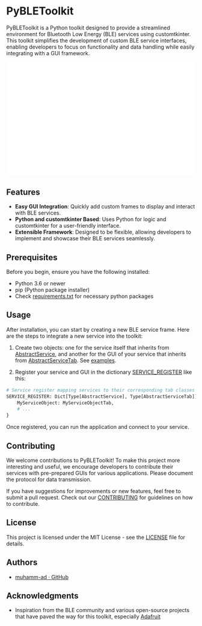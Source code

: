 # PyBLEToolkit

PyBLEToolkit is a Python toolkit designed to provide a streamlined environment for Bluetooth Low Energy (BLE) services using customtkinter. This toolkit simplifies the development of custom BLE service interfaces, enabling developers to focus on functionality and data handling while easily integrating with a GUI framework.

<img src="animated-images.svg" title="" alt="Animated Images" data-align="center">

## Features

- **Easy GUI Integration**: Quickly add custom frames to display and interact with BLE services.
- **Python and customtkinter Based**: Uses Python for logic and customtkinter for a user-friendly interface.
- **Extensible Framework**: Designed to be flexible, allowing developers to implement and showcase their BLE services seamlessly.

## Prerequisites

Before you begin, ensure you have the following installed:
- Python 3.6 or newer
- pip (Python package installer)
- Check [requirements.txt](requirements.txt) for necessary python packages

## Usage

After installation, you can start by creating a new BLE service frame. Here are the steps to integrate a new service into the toolkit:

1. Create two objects: one for the service itself that inherits from [AbstractService](src/abstract_service.py), and another for the GUI of your service that inherits from [AbstractServiceTab](src/abstract_service_tab.py). See [examples](docs/services).

2. Register your service and GUI in the dictionary [SERVICE_REGISTER](src/service_register.py) like this:

```python
# Service register mapping services to their corresponding tab classes
SERVICE_REGISTER: Dict[Type[AbstractService], Type[AbstractServiceTab]] = {
    MyServiceObject: MyServiceObjectTab,
    # ...
}
```

Once registered, you can run the application and connect to your service.

## Contributing

We welcome contributions to PyBLEToolkit! To make this project more interesting and useful, we encourage developers to contribute their services with pre-prepared GUIs for various applications. Please document the protocol for data transmission.

If you have suggestions for improvements or new features, feel free to submit a pull request. Check out our [CONTRIBUTING](docs/CONTRIBUTING.md) for guidelines on how to contribute.

## License

This project is licensed under the MIT License - see the [LICENSE](docs/LICENSE) file for details.

## Authors

- [muhamm-ad · GitHub](https://github.com/muhamm-ad)

## Acknowledgments

- Inspiration from the BLE community and various open-source projects that have paved the way for this toolkit, especially [Adafruit](https://github.com/adafruit)
